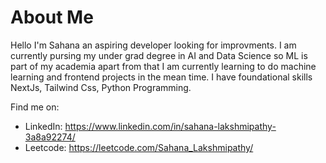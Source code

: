 # About Me

Hello I'm Sahana an aspiring developer looking for improvments. I am currently pursing my under grad degree in AI and Data Science so ML is part of my academia apart from that I am currently learning to do machine learning and frontend projects in the mean time. I have foundational skills NextJs, Tailwind Css, Python Programming. 

Find me on:
- LinkedIn: https://www.linkedin.com/in/sahana-lakshmipathy-3a8a92274/
- Leetcode: https://leetcode.com/Sahana_Lakshmipathy/


<!---
Sahana-Lakshmipathy/Sahana-Lakshmipathy is a ✨ special ✨ repository because its `README.md` (this file) appears on your GitHub profile.
You can click the Preview link to take a look at your changes.
--->
